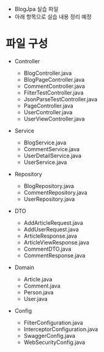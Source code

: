 - BlogJpa 실습 파일
- 아래 항목으로 실습 내용 정리 예정

# 파일 구성
 
* Controller
  + BlogController.java
  + BlogPageController.java
  + CommentController.java
  + FilterTestController.java
  + JsonParseTestController.java
  + PageController.java
  + UserController.java
  + UserViewController.java

* Service
  + BlogService.java
  + CommentService.java
  + UserDetailService.java
  + UserService.java

* Repository
  + BlogRepository.java
  + CommentRepository.java
  + UserRepository.java


* DTO
  + AddArticleRequest.java
  + AddUserRequest.java
  + ArticleResponse.java
  + ArticleViewResponse.java
  + CommentDTO.java
  + CommentResponse.java


* Domain
  + Article.java
  + Comment.java
  + Person.java
  + User.java




* Config
  + FilterConfiguration.java
  + InterceptorConfiguration.java
  + SwaggerConfig.java
  + WebSecurityConfig.java
